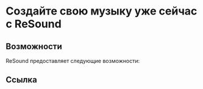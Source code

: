 # Создайте свою музыку уже сейчас с ReSound
## Возможности

ReSound предоставляет следующие возможности:

## Ссылка



